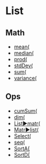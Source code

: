 # List


## Math

 * <a href="../tokens/mean(.md">mean(</a>
 * <a href="../tokens/median(.md">median(</a>
 * <a href="../tokens/prod(.md">prod(</a>
 * <a href="../tokens/stdDev(.md">stdDev(</a>
 * <a href="../tokens/sum(.md">sum(</a>
 * <a href="../tokens/variance(.md">variance(</a>

## Ops

 * <a href="../tokens/cumSum(.md">cumSum(</a>
 * <a href="../tokens/dim(.md">dim(</a>
 * <a href="../tokens/List►matr(.md">List►matr(</a>
 * <a href="../tokens/Matr►list(.md">Matr►list(</a>
 * <a href="../tokens/Select(.md">Select(</a>
 * <a href="../tokens/seq(.md">seq(</a>
 * <a href="../tokens/SortA(.md">SortA(</a>
 * <a href="../tokens/SortD(.md">SortD(</a>

